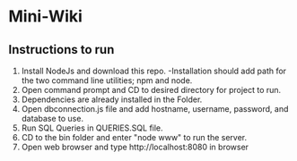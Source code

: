 # Mini-Wiki
## Instructions to run
1. Install NodeJs and download this repo.
-Installation should add path for the two command line utilities; npm and node.
2. Open command prompt and CD to desired directory for project to run.
3. Dependencies are already installed in the Folder.
4. Open dbconnection.js file and add hostname, username, password, and database to use. 
5. Run SQL Queries in QUERIES.SQL file.
5. CD to the bin folder and enter "node www" to run the server.
6. Open web browser and type http://localhost:8080 in browser
